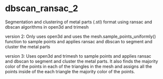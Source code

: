 # dbscan_ransac_2
Segmentation and clustering of metal parts (.stl) format using ransac and dbscan algorithms in open3d and trimesh

version 2: Only uses open3d and uses the mesh.sample_points_uniformly() function to sample points and applies ransac and dbscan to segment and cluster the metal parts

version 3: Uses open3d and trimesh to sample points and applies ransac and dbscan to segment and cluster the metal parts. It also finds the majority color of the points
in each of the triangles in the mesh and assigns all the points inside of the each triangle the majority color of the points.
